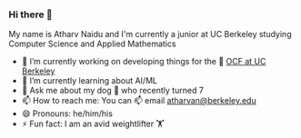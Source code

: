 ### Hi there 👋

My name is Atharv Naidu and I'm currently a junior at UC Berkeley studying Computer Science and Applied Mathematics

- 🔭 I’m currently working on developing things for the 🐧 [OCF at UC Berkeley](https://www.ocf.berkeley.edu)
- 🌱 I’m currently learning about AI/ML
- 💬 Ask me about my dog 🐶 who recently turned 7
- 📫 How to reach me: You can 📫 email [atharvan@berkeley.edu](mailto:atharvan@berkeley.edu)
- 😄 Pronouns: he/him/his
- ⚡ Fun fact: I am an avid weightlifter 🏋️
